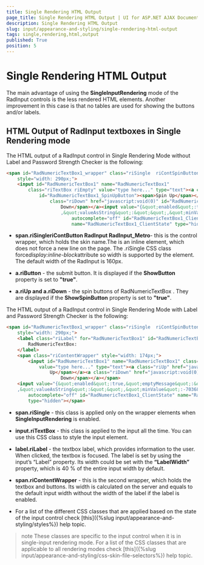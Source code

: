 ```yaml
---
title: Single Rendering HTML Output
page_title: Single Rendering HTML Output | UI for ASP.NET AJAX Documentation
description: Single Rendering HTML Output
slug: input/appearance-and-styling/single-rendering-html-output
tags: single,rendering,html,output
published: True
position: 5
---
```


# Single Rendering HTML Output



The main advantage of using the **SingleInputRendering** mode of the RadInput controls is the less rendered HTML elements. Another improvement in this case is that no tables are used for showing the buttons and/or labels.

## HTML Output of RadInput textboxes in Single Rendering mode

The HTML output of a RadInput control in Single Rendering Mode without Label and Password Strength Checker is the following:

````HTML
<span id="RadNumericTextBox1_wrapper" class="riSingle  riContSpinButtons RadInput RadInput_Metro"
	style="width: 290px;">
	<input id="RadNumericTextBox1" name="RadNumericTextBox1"
		class="riTextBox riEmpty" value="type here..." type="text"><a class="riUp" href="javascript:void(0)"
			id="RadNumericTextBox1_SpinUpButton"><span>Spin Up</span></a><a
				class="riDown" href="javascript:void(0)" id="RadNumericTextBox1_SpinDownButton"><span>Spin
					Down</span></a><input value="{&quot;enabled&quot;:true,&quot;emptyMessage&quot;:&quot;type here...&quot;,&quot;validationText&quot;:&quot;&quot;
					,&quot;valueAsString&quot;:&quot;&quot;,&quot;minValue&quot;:-70368744177664,&quot;maxValue&quot;:70368744177664}"
						autocomplete="off" id="RadNumericTextBox1_ClientState"
						name="RadNumericTextBox1_ClientState" type="hidden"></span>
````



* **span.riSingleriContButton RadInput RadInput_Metro**- this is the control wrapper, which holds the skin name.The <span> is an inline element, which does not force a new line on the page. The .riSingle CSS class force*display:inline-block*attribute so width is supported by the <span> element. The default width of the RadInput is 160px.

* **a.riButton** - the submit button. It is displayed if the **ShowButton** property is set to **"true"**.

* **a.riUp and a.riDown** - the spin buttons of RadNumericTextBox . They are displayed if the **ShowSpinButton** property is set to **"true"**.

The HTML output of a RadInput control in Single Rendering Mode with Label and Password Strength Checker is the following:

````HTML
<span id="RadNumericTextBox1_wrapper" class="riSingle  riContSpinButtons RadInput RadInput_Metro"
	style="width: 290px;">
	<label class="riLabel" for="RadNumericTextBox1" id="RadNumericTextBox1_Label" style="width: 116px;">
		RadNumericTextBox:
	</label>
	<span class="riContentWrapper" style="width: 174px;">
		<input id="RadNumericTextBox1" name="RadNumericTextBox1" class="riTextBox riEmpty"
			value="type here..." type="text"><a class="riUp" href="javascript:void(0)" id="RadNumericTextBox1_SpinUpButton"><span>Spin
				Up</span></a><a class="riDown" href="javascript:void(0)" id="RadNumericTextBox1_SpinDownButton"><span>Spin
					Down</span></a></span>
	<input value="{&quot;enabled&quot;:true,&quot;emptyMessage&quot;:&quot;type here...&quot;,&quot;validationText&quot;:&quot;&quot;
	,&quot;valueAsString&quot;:&quot;&quot;,&quot;minValue&quot;:-70368744177664,&quot;maxValue&quot;:70368744177664}"
		autocomplete="off" id="RadNumericTextBox1_ClientState" name="RadNumericTextBox1_ClientState"
		type="hidden"></span>
````



* **span.riSingle** - this class is applied only on the wrapper elements when **SingleInputRendering** is enabled.

* **input.riTextBox** - this class is applied to the input all the time. You can use this CSS class to style the input element.

* **label.riLabel** - the textbox label, which provides information to the user. When clicked, the textbox is focused. The label is set by using the input’s “Label” property. Its width could be set with the **“LabelWidth”** property, which is 40 % of the entire input width by default.

* **span.riContentWrapper** - this is the second wrapper, which holds the textbox and buttons. Its width is calculated on the server and equals to the default input width without the width of the label if the label is enabled.

* For a list of the different CSS classes that are applied based on the state of the input control check [this]({%slug input/appearance-and-styling/styles%}) help topic.

>note These classes are specific to the input control when it is in single-input rendering mode.	For a list of the CSS classes that are applicable to all rendering modes check [this]({%slug input/appearance-and-styling/css-skin-file-selectors%}) help topic.
>

